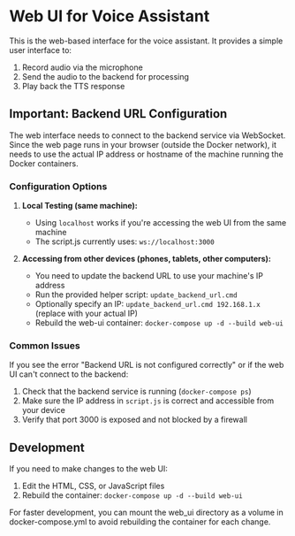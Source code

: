 # Web UI for Voice Assistant

This is the web-based interface for the voice assistant. It provides a simple user interface to:

1. Record audio via the microphone
2. Send the audio to the backend for processing
3. Play back the TTS response

## Important: Backend URL Configuration

The web interface needs to connect to the backend service via WebSocket. Since the web page runs in your browser (outside the Docker network), it needs to use the actual IP address or hostname of the machine running the Docker containers.

### Configuration Options

1. **Local Testing (same machine):**
   - Using `localhost` works if you're accessing the web UI from the same machine
   - The script.js currently uses: `ws://localhost:3000`

2. **Accessing from other devices (phones, tablets, other computers):**
   - You need to update the backend URL to use your machine's IP address
   - Run the provided helper script: `update_backend_url.cmd`
   - Optionally specify an IP: `update_backend_url.cmd 192.168.1.x` (replace with your actual IP)
   - Rebuild the web-ui container: `docker-compose up -d --build web-ui`

### Common Issues

If you see the error "Backend URL is not configured correctly" or if the web UI can't connect to the backend:

1. Check that the backend service is running (`docker-compose ps`)
2. Make sure the IP address in `script.js` is correct and accessible from your device
3. Verify that port 3000 is exposed and not blocked by a firewall

## Development

If you need to make changes to the web UI:

1. Edit the HTML, CSS, or JavaScript files
2. Rebuild the container: `docker-compose up -d --build web-ui`

For faster development, you can mount the web_ui directory as a volume in docker-compose.yml to avoid rebuilding the container for each change.
